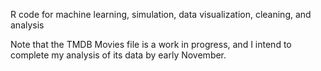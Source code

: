 R code for machine learning, simulation, data visualization, cleaning, and analysis

Note that the TMDB Movies file is a work in progress, and I intend to complete my analysis of its data by early November.
